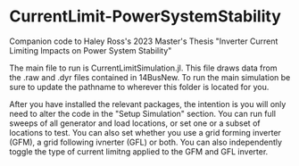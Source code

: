 # CurrentLimit-PowerSystemStability
Companion code to Haley Ross's 2023 Master's Thesis "Inverter Current Limiting Impacts on Power System Stability"

The main file to run is CurrentLimitSimulation.jl. This file draws data from the .raw and .dyr files contained in 14BusNew. To run the main simulation be sure to update the pathname to wherever this folder is located for you.

After you have installed the relevant packages, the intention is you will only need to alter the code in the "Setup Simulation" section. You can run full sweeps of all generator and load locations, or set one or a subset of locations to test. You can also set whether you use a grid forming inverter (GFM), a grid following ivnerter (GFL) or both. You can also independently toggle the type of current limitng applied to the GFM and GFL inverter. 
